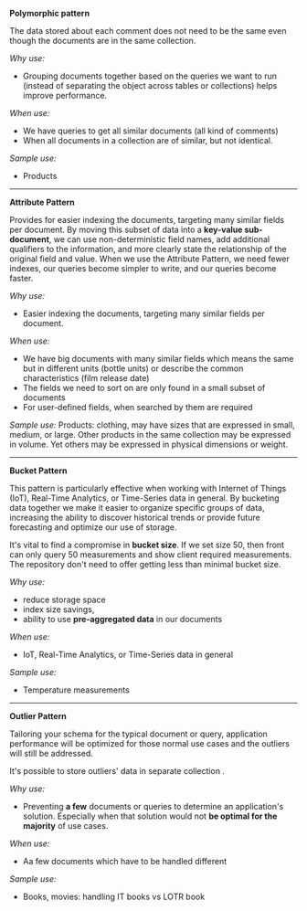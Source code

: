 **Polymorphic pattern**

The data stored about each comment does not need to be the same even though the documents are in the same collection.

_Why use:_

* Grouping documents together based on the queries we want to run (instead of separating the object across tables or
  collections) helps improve performance.

_When use:_

* We have queries to get all similar documents (all kind of comments)
* When all documents in a collection are of similar, but not identical.

_Sample use:_

* Products

---
**Attribute Pattern**

Provides for easier indexing the documents, targeting many similar fields per document. By moving this subset of data
into a **key-value sub-document**, we can use non-deterministic field names, add additional qualifiers to the
information, and more clearly state the relationship of the original field and value. When we use the Attribute Pattern,
we need fewer indexes, our queries become simpler to write, and our queries become faster.

_Why use:_

* Easier indexing the documents, targeting many similar fields per document.

_When use:_

* We have big documents with many similar fields which means the same but in different units (bottle units) or describe
  the common characteristics (film release date)
* The fields we need to sort on are only found in a small subset of documents
* For user-defined fields, when searched by them are required

_Sample use:_
Products:  clothing, may have sizes that are expressed in small, medium, or large. Other products in the same collection
may be expressed in volume. Yet others may be expressed in physical dimensions or weight.

---
**Bucket Pattern**

This pattern is particularly effective when working with Internet of Things (IoT), Real-Time Analytics, or Time-Series
data in general. By bucketing data together we make it easier to organize specific groups of data, increasing the
ability to discover historical trends or provide future forecasting and optimize our use of storage.

It's vital to find a compromise in **bucket size**. If we set size 50, then front can only query 50 measurements and
show client required measurements. The repository don't need to offer getting less than minimal bucket size.

_Why use:_

* reduce storage space
* index size savings,
* ability to use **pre-aggregated data** in our documents

_When use:_

* IoT, Real-Time Analytics, or Time-Series data in general

_Sample use:_

* Temperature measurements

---
**Outlier Pattern**

Tailoring your schema for the typical document or query, application performance will be optimized for those normal use
cases and the outliers will still be addressed.

It's possible to store outliers' data in separate collection .

_Why use:_

* Preventing **a few** documents or queries to determine an application's solution. Especially when that solution would
  not **be optimal for the majority** of use cases.

_When use:_
* Aa few documents which have to be handled different
 
_Sample use:_
* Books, movies: handling IT books vs LOTR book
